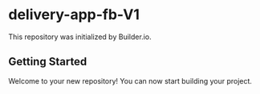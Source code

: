# delivery-app-fb-V1

This repository was initialized by Builder.io.

## Getting Started

Welcome to your new repository! You can now start building your project.
